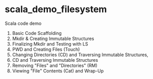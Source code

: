 # scala_demo_filesystem

Scala code demo

1. Basic Code Scaffolding
2. Mkdir & Creating Immutable Structures
3. Finalizing Mkdir and Testing with LS
4. PWD and Creating Files (Touch)
5. Changing Directories (CD) and Traversing Immutable Structures,
6. CD and Traversing Immutable Structures
7. Removing "Files" and "Directories" (RM)
8. Viewing "File" Contents (Cat) and Wrap-Up
